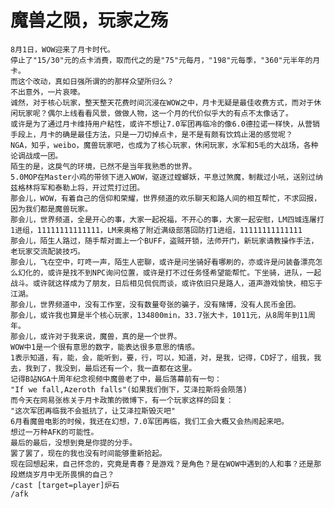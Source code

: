 # 魔兽之陨，玩家之殇
    8月1日，WOW迎来了月卡时代。
    停止了"15/30"元的点卡消费，取而代之的是"75"元每月，"198"元每季，"360"元半年的月卡。
    而这个改动，真如日强所谓的的那样众望所归么？
    不出意外，一片哀嚎。
    诚然，对于核心玩家，整天整天花费时间沉浸在WOW之中，月卡无疑是最佳收费方式，而对于休闲玩家呢？偶尔上线看看风景，做做人物，这一个月的代价似乎大的有点不太像话了。
    或许是为了通过月卡维持用户粘性，或许不想让7.0军团再临冷的像6.0德拉诺一样快，从营销手段上，月卡的确是最佳方法，只是一刀切掉点卡，是不是有颇有饮鸩止渴的感觉呢？
    NGA，知乎，weibo，魔兽玩家吧，也成为了核心玩家，休闲玩家，水军和5毛的大战场，各种论调战成一团。
    陌生的是，这戾气的环境，已然不是当年我熟悉的世界。
    5.0MOP在Master小鸡的带领下进入WOW，驱逐过螳螂妖，平息过煞魔，制裁过小吼，送别过纳兹格林将军和泰勒上将，开过荒打过团。
    那会儿，WOW，有着自己的信仰和荣耀，世界频道的欢乐聊天和路人间的相互帮忙，不求回报，因为我们都是魔兽玩家。
    那会儿，世界频道，全是开心的事，大家一起祝福，不开心的事，大家一起安慰，LM四城连屠打1进组，11111111111111，LM来奥格了附近满级部落回防打1进组，11111111111111
    那会儿，陌生人路过，随手帮对面上一个BUFF，盗贼开锁，法师开门，新玩家请教操作手法，老玩家交流配装技巧。
    那会儿，飞在空中，叮咚一声，陌生人密聊，或许是问坐骑好看哪刷的，亦或许是问装备漂亮怎么幻化的，或许是找不到NPC询问位置，或许是打不过任务怪希望能帮忙。下坐骑，进队，一起战斗。或许就这样成为了朋友，日后相见侃侃而谈，或许依旧只是路人，道声游戏愉快，相忘于江湖。
    那会儿，世界频道中，没有工作室，没有数量夸张的骗子，没有赌博，没有人民币金团。
    那会儿，或许我也算是半个核心玩家，134800min，33.7张大卡，1011元，从8周年到11周年。
    那会儿，或许对于我来说，魔兽，真的是一个世界。
    WOW中1是一个很有意思的数字，能表达很多意思的情感。
    1表示知道，有，能，会，能听到，要，行，可以，知道，对，是我，记得，CD好了，组我，我去，我到了，我没到，最后还有一个，我一直都在这里。
    记得B站NGA十周年纪念视频中魔兽老了中，最后落幕前有一句：
    "If we fall,Azeroth falls"(如果我们倒下，艾泽拉斯将会陨落)
    而今天在网易张栋关于月卡政策的微博下，有一个玩家这样的回复：
    "这次军团再临我不会抵抗了，让艾泽拉斯毁灭吧"
    6月看魔兽电影的时候，我还在幻想，7.0军团再临，我们工会大概又会热闹起来吧。
    想过一万种AFK的可能性。
    最后的最后，没想到竟是你提的分手。
    罢了罢了，现在的我也没有时间能够重新拾起。
    现在回想起来，自己怀念的，究竟是青春？是游戏？是角色？是在WOW中遇到的人和事？还是那段燃烧岁月中无所畏惧的自己？
    /cast [target=player]炉石
    /afk
